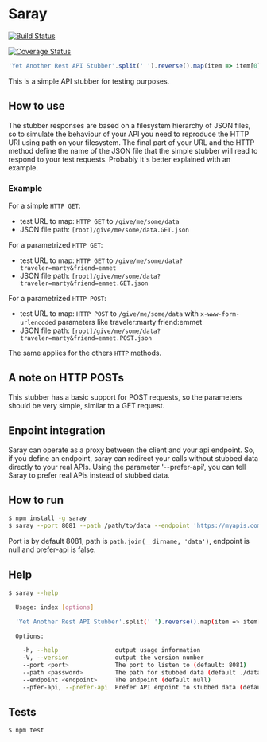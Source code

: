 # Saray

[![Build Status](https://travis-ci.org/contactlab/saray.svg)](https://travis-ci.org/contactlab/saray)

[![Coverage Status](https://coveralls.io/repos/github/psantori/saray/badge.svg?branch=master)](https://coveralls.io/github/psantori/saray?branch=master)

```javascript
'Yet Another Rest API Stubber'.split(' ').reverse().map(item => item[0].toLowerCase()).join('')
```

This is a simple API stubber for testing purposes.

## How to use

The stubber responses are based on a filesystem hierarchy of JSON files, so to
simulate the behaviour of your API you need to reproduce the HTTP URI using path
on your filesystem. The final part of your URL and the HTTP method define the
name of the JSON file that the simple stubber will read to respond to your test
requests.
Probably it's better explained with an example.

### Example

For a simple `HTTP GET`:

-   test URL to map: `HTTP GET` to  `/give/me/some/data`
-   JSON file path: `[root]/give/me/some/data.GET.json`

For a parametrized `HTTP GET`:

-   test URL to map: `HTTP GET` to  `/give/me/some/data?traveler=marty&friend=emmet`
-   JSON file path: `[root]/give/me/some/data?traveler=marty&friend=emmet.GET.json`

For a parametrized `HTTP POST`:

-   test URL to map: `HTTP POST` to  `/give/me/some/data` with `x-www-form-urlencoded` parameters like
  traveler:marty
  friend:emmet
-   JSON file path: `[root]/give/me/some/data?traveler=marty&friend=emmet.POST.json`

The same applies for the others `HTTP` methods.

## A note on HTTP POSTs

This stubber has a basic support for POST requests, so the parameters should be
very simple, similar to a GET request.

## Enpoint integration

Saray can operate as a proxy between the client and your api endpoint. So, if you define
an endpoint, saray can redirect your calls without stubbed data directly to your real APIs.
Using the parameter '--prefer-api', you can tell Saray to prefer real APis instead of stubbed data.

## How to run
```bash
$ npm install -g saray
$ saray --port 8081 --path /path/to/data --endpoint 'https://myapis.com' --prefer-api
```

Port is by default 8081, path is `path.join(__dirname, 'data')`, endpoint is null and prefer-api is false.

## Help
```bash
$ saray --help

  Usage: index [options]

  'Yet Another Rest API Stubber'.split(' ').reverse().map(item => item[0].toLowerCase()).join('')

  Options:

    -h, --help                output usage information
    -V, --version             output the version number
    --port <port>             The port to listen to (default: 8081)
    --path <password>         The path for stubbed data (default ./data)
    --endpoint <endpoint>     The endpoint (default null)
    --pfer-api, --prefer-api  Prefer API enpoint to stubbed data (default: false)
```

## Tests

```
$ npm test
```
